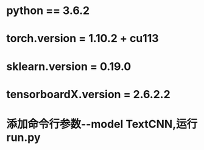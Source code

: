 # python == 3.6.2
# torch.__version__ = 1.10.2 + cu113
# sklearn.__version__ = 0.19.0
# tensorboardX.__version__ = 2.6.2.2
# 添加命令行参数--model TextCNN,运行run.py

